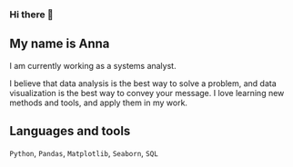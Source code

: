 ### Hi there 👋

## My name is Anna 
I am currently working as a systems analyst. 

I believe that data analysis is the best way to solve a problem, and data visualization is the best way to convey your message. I love learning new methods and tools, and apply them in my work.

## Languages and tools
`Python`, `Pandas`, `Matplotlib`, `Seaborn`, `SQL`
